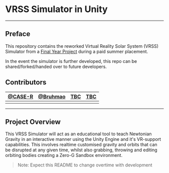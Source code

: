 # VRSS Simulator in Unity
***
## Preface
This repository contains the reworked Virtual Reality Solar System (VRSS) Simulator from a [Final Year Project](https://github.com/CASE-R/VR-SolarSystem-UNITY) during a paid summer placement.

In the event the simulator is further developed, this repo can be shared/forked/handed over to future developers.

## Contributors
| [@CASE-R](https://github.com/CASE-R) | [@Bruhmao](https://github.com/Bruhmao) |  [TBC]()  |  [TBC]()  |
|--------------------------------------|----------------------------------------|---|---|
|                                      |                                        |   |   |

***
## Project Overview
This VRSS Simulator will act as an educational tool to teach Newtonian Gravity in an interactive manner using the Unity Engine and it's VR-support capabilities. This involves realtime customised gravity and orbits that can be disrupted at any given time, whilst also grabbing, throwing and editing orbiting bodies creating a Zero-G Sandbox environment.

> Note: Expect this README to change overtime with development